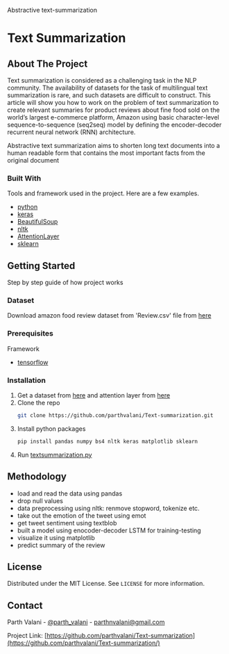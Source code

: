 Abstractive text-summarization



# Text Summarization #



<!-- ABOUT THE PROJECT -->
## About The Project

Text summarization is considered as a challenging task in the NLP community. The availability of datasets for the task of multilingual text summarization is rare, and such datasets are difficult to construct. This article will show you how to work on the problem of text summarization to create relevant summaries for product reviews about fine food sold on the world’s largest e-commerce platform, Amazon using basic character-level sequence-to-sequence (seq2seq) model by defining the encoder-decoder recurrent neural network (RNN) architecture. 

Abstractive text summarization aims to shorten long text documents into a human readable form that contains the most important facts from the original document



### Built With

Tools and framework used in the project. Here are a few examples.
* [python](https://python.org)
* [keras](https://keras.io/)
* [BeautifulSoup](https://www.crummy.com/software/BeautifulSoup/bs4/doc/)
* [nltk](https://www.nltk.org/)
* [AttentionLayer](https://github.com/thushv89/attention_keras/blob/master/layers/attention.py)
* [sklearn](https://scikit-learn.org/)



<!-- GETTING STARTED -->
## Getting Started

Step by step guide of how project works

### Dataset

Download amazon food review dataset from 'Review.csv' file from [here](https://www.kaggle.com/snap/amazon-fine-food-reviews)


### Prerequisites

Framework
* [tensorflow](https://www.tensorflow.org/)


### Installation

1. Get a dataset from [here](https://www.kaggle.com/snap/amazon-fine-food-reviews) and attention layer from [here](https://github.com/thushv89/attention_keras/blob/master/layers/attention.py)
2. Clone the repo
   ```sh
   git clone https://github.com/parthvalani/Text-summarization.git
   ```
3. Install python packages
   ```sh
   pip install pandas numpy bs4 nltk keras matplotlib sklearn
   ```
4. Run [textsummarization.py](https://github.com/parthvalani/Text-summarization/blob/master/textsummarization.py)

<!-- USAGE EXAMPLES -->
## Methodology

* load and read the data using pandas
* drop null values
* data preprocessing using nltk: renmove stopword, tokenize etc.
* take out the emotion of the tweet using emot
* get tweet sentiment using textblob
* built a model using enocoder-decoder LSTM for training-testing
* visualize it using matplotlib
* predict summary of the review


<!-- LICENSE -->
## License

Distributed under the MIT License. See `LICENSE` for more information.



<!-- CONTACT -->
## Contact
Parth Valani - [@parth_valani](https://www.linkedin.com/in/parthvalani/) - parthnvalani@gmail.com

Project Link: [https://github.com/parthvalani/Text-summarization](https://github.com/parthvalani/Text-summarization/)

